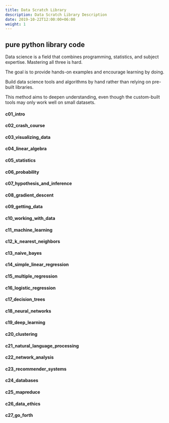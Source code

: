 ```yaml
---
title: Data Scratch Library
description: Data Scratch Library Description
date: 2019-10-22T12:00:00+06:00
weight: 1
---
```


## pure python library code 

Data science is a field that combines programming, statistics, and subject expertise.
Mastering all three is hard.

The goal is to provide hands-on examples and encourage learning by doing. 

Build data science tools and algorithms by hand rather than relying on pre-built libraries. 

This method aims to deepen understanding, 
even though the custom-built tools may only work well on small datasets. 

<!--more-->
#### c01_intro
#### c02_crash_course
#### c03_visualizing_data
#### c04_linear_algebra
#### c05_statistics
#### c06_probability
#### c07_hypothesis_and_inference
#### c08_gradient_descent
#### c09_getting_data
#### c10_working_with_data
#### c11_machine_learning
#### c12_k_nearest_neighbors
#### c13_naive_bayes
#### c14_simple_linear_regression
#### c15_multiple_regression
#### c16_logistic_regression
#### c17_decision_trees
#### c18_neural_networks
#### c19_deep_learning
#### c20_clustering
#### c21_natural_language_processing
#### c22_network_analysis
#### c23_recommender_systems
#### c24_databases
#### c25_mapreduce
#### c26_data_ethics
#### c27_go_forth